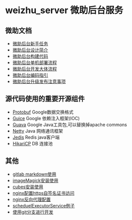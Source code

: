 # weizhu_server 微助后台服务

## 微助文档

* [微助后台新手任务](doc/beginner_task.md)
* [微助后台设计简介](doc/introduction.md)
* [微助后台构建代码](doc/build_src.md)
* [微助后台单机部署流程](doc/deploy_single.md)
* [微助后台开发大体流程](doc/dev_spec.md)
* [微助后台编码指引](doc/code_guide.md)
* [微助后台升级发布注意事项](doc/upgrade_notice.md)

## 源代码使用的重要开源组件

* [Protobuf](https://developers.google.com/protocol-buffers/) Google数据交换格式
* [Guice](https://github.com/google/guice) Google 依赖注入框架(IOC)
* [Guava](https://github.com/google/guava) Google Java工具包,可以替换掉apache commons
* [Netty](http://netty.io) Java 网络通讯框架
* [Jedis](https://github.com/xetorthio/jedis) Redis java客户端
* [HikariCP](http://brettwooldridge.github.io/HikariCP/) DB 连接池

## 其他

* [gitlab markdown使用](https://gitlab.com/help/markdown/markdown.md)
* [imageMagick安装使用](doc/other/imageMagick.md)
* [cubes安装使用](doc/other/cubes.md)
* [nginx配置https自签名证书访问](doc/other/nginx_https.md)
* [nginx反向代理配置](doc/other/nginx_proxypass.md)
* [scheduelExecutorService例子](doc/other/scheduelExecutorService_demo.md)
* [使用git分支进行开发](doc/other/dev_use_git_branch.md)